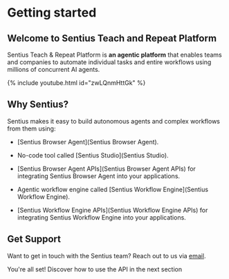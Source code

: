 # Getting started

## Welcome to Sentius Teach and Repeat Platform

Sentius Teach & Repeat Platform is **an agentic platform** that enables teams and companies to automate individual tasks and entire workflows using millions of concurrent AI agents.

{% include youtube.html id="zwLQnmHttGk" %}

## Why Sentius?

Sentius makes it easy to build autonomous agents and complex workflows from them using:

* [Sentius Browser Agent](Sentius Browser Agent).

* No-code tool called [Sentius Studio](Sentius Studio).

* [Sentius Browser Agent APIs](Sentius Browser Agent APIs) for integrating Sentius Browser Agent into your applications.

* Agentic workflow engine called [Sentius Workflow Engine](Sentius Workflow Engine).

* [Sentius Workflow Engine APIs](Sentius Workflow Engine APIs) for integrating Sentius Workflow Engine into your applications.

## Get Support

Want to get in touch with the Sentius team? Reach out to us via [email](ask@sentius.ai).

You're all set! Discover how to use the API in the next section
